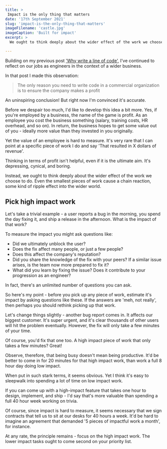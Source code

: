 ```yaml
---
title: >
 Impact is the only thing that matters
date: '17th September 2021'
slug: 'impact-is-the-only-thing-that-matters'
imageFilename: 'castle.jpg'
imageCaption: 'Built for impact'
excerpt: >
  We ought to think deeply about the wider effect of the work we choose to do. Even the smallest pieces of work cause a chain reaction, some kind of ripple effect into the wider world. Ask yourself, what is the highest impact work I can do right now?

---
```


Building on my previous post ['Why write a line of code'](/posts/why-write-a-line-of-code), I've continued to reflect on our jobs as engineers in the context of a wider business.

In that post I made this observation:

> The only reason you need to write code in a commercial organization is to ensure the company makes a profit

An uninspiring conclusion! But right now I'm convinced it's accurate.

Before we despair too much, I'd like to develop this idea a bit more. Yes, if you're employed by a business, the name of the game is profit. As an employee you cost the business something (salary, training costs, HR overhead, and so on). In return, the business hopes to get some value out of you - ideally more value than they invested in you originally.

Yet the value of an employee is hard to measure. It's very rare that I can point at a specific piece of work I do and say 'That resulted in X dollars of revenue'.

Thinking in terms of profit isn't helpful, even if it is the ultimate aim. It's depressing, cynical, and boring.

Instead, we ought to think deeply about the wider effect of the work we choose to do. Even the smallest pieces of work cause a chain reaction, some kind of ripple effect into the wider world.

## Pick high impact work

Let's take a trivial example - a user reports a bug in the morning, you spend the day fixing it, and ship a release in the afternoon. What is the impact of that work?

To measure the impact you might ask questions like:

- Did we ultimately unblock the user?
- Does the fix affect many people, or just a few people?
- Does this affect the company's reputation?
- Did you share the knowledge of the fix with your peers? If a similar issue arises, is the team now more prepared to fix it?
- What did you learn by fixing the issue? Does it contribute to your progression as an engineer?

In fact, there's an unlimited number of questions you can ask.

So here's my point - before you pick up any piece of work, estimate it's impact by asking questions like these.  If the answers are 'meh, not really', then perhaps you should rethink picking up that work.

Let's change things slightly - another bug report comes in. It affects our biggest customer. It's super urgent, and it's clear thousands of other users will hit the problem eventually. However, the fix will only take a few minutes of your time.

Of course, you'd fix that one too. A high impact piece of work that only takes a few minutes? Great!

Observe, therefore, that being busy doesn't mean being productive. It'd be better to come in for 20 minutes for that high impact work, than work a full 8 hour day doing low impact.

When put in such stark terms, it seems obvious. Yet I think it's easy to sleepwalk into spending a lot of time on low impact work.

If you can come up with a high-impact feature that takes one hour to design, implement, and ship - I'd say that's more valuable than spending a full 40 hour week working on trivia.

Of course, since impact is hard to measure, it seems necessary that we sign contracts that tell us to sit at our desks for 40 hours a week. It'd be hard to imagine an agreement that demanded '5 pieces of impactful work a month', for instance.

At any rate, the principle remains - focus on the high impact work. The lower impact tasks ought to come second on your priority list.